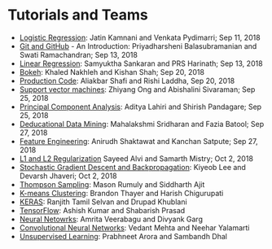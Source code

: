# Tutorials and Teams

* [Logistic Regression](tutorial_logistic_regression.md): Jatin Kamnani and Venkata Pydimarri; Sep 11, 2018
* [Git and GitHub](tutorial_github.md) - An Introduction: Priyadharsheni Balasubramanian and Swati Ramachandran; Sep 13, 2018
* [Linear Regression](tutorial_naivebayes.md): Samyuktha Sankaran and PRS Harinath; Sep 13, 2018
* [Bokeh](tutorial_bokeh.md): Khaled Nakhleh and Kishan Shah; Sep 20, 2018
* [Production Code](tutorial_code.md): Aliakbar Shafi and Rishi Laddha, Sep 20, 2018
* [Support vector machines](tutorial_svm.md): Zhiyang Ong and Abishalini Sivaraman; Sep 25, 2018
* [Principal Component Analysis](tutorial_pca.md): Aditya Lahiri and Shirish Pandagare; Sep 25, 2018
* [Deducational Data Mining](tutorial_educational_data.md): Mahalakshmi Sridharan and Fazia Batool; Sep 27, 2018
* [Feature Engineering](tutorial_features.md): Anirudh Shaktawat and Kanchan Satpute; Sep 27, 2018
* [L1 and L2 Regularization](tutorial_regularization.md) Sayeed Alvi and Samarth Mistry; Oct 2, 2018
* [Stochastic Gradient Descent and Backpropagation](tutorial_sgd.md): Kiyeob Lee and Devarsh Jhaveri; Oct 2, 2018
* [Thompson Sampling](tutorial_thompson_sampling.md): Mason Rumuly and Siddharth Ajit
* [K-means Clustering](tutorial_kmeans.md): Brandon Thayer and Harish Chigurupati
* [KERAS](tutorial_keras.md): Ranjith Tamil Selvan and Drupad Khublani
* [TensorFlow](tutorial_tensorflow.md): Ashish Kumar and Shabarish Prasad
* [Neural Netowrks](tutorial_neuralnets.md): Amrita Veerabagu and Divyank Garg
* [Convolutional Neural Networks](tutorial_cnn.md): Vedant Mehta and Neehar Yalamarti
* [Unsupervised Learning](tutorial_unsupervisedlearning.md): Prabhneet Arora and Sambandh Dhal

